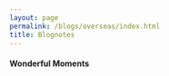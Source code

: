 ```yaml
---
layout: page
permalink: /blogs/overseas/index.html
title: Blognotes
---
```


#### Wonderful Moments

